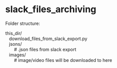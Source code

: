 # slack_files_archiving

Folder structure:

this_dir/ \
  &nbsp;&nbsp;&nbsp;download_files_from_slack_export.py \
  &nbsp;&nbsp;&nbsp;jsons/ \
  &nbsp;&nbsp;&nbsp;&nbsp;&nbsp;&nbsp;  # .json files from slack export \
  &nbsp;&nbsp;&nbsp;images/ \
  &nbsp;&nbsp;&nbsp;&nbsp;&nbsp;&nbsp;  # image/video files will be downloaded to here
